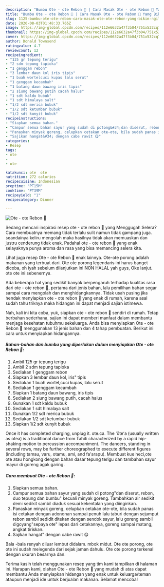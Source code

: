 ```yaml
---
description: "Bumbu Ote - ote Rebon 🦐 | Cara Masak Ote - ote Rebon 🦐 Yang Bikin Ngiler"
title: "Bumbu Ote - ote Rebon 🦐 | Cara Masak Ote - ote Rebon 🦐 Yang Bikin Ngiler"
slug: 1125-bumbu-ote-ote-rebon-cara-masak-ote-ote-rebon-yang-bikin-ngiler
date: 2020-08-03T01:48:33.765Z
image: https://img-global.cpcdn.com/recipes/112e6632a47f3b04/751x532cq70/ote-ote-rebon-🦐-foto-resep-utama.jpg
thumbnail: https://img-global.cpcdn.com/recipes/112e6632a47f3b04/751x532cq70/ote-ote-rebon-🦐-foto-resep-utama.jpg
cover: https://img-global.cpcdn.com/recipes/112e6632a47f3b04/751x532cq70/ote-ote-rebon-🦐-foto-resep-utama.jpg
author: Donald Townsend
ratingvalue: 4.7
reviewcount: 12
recipeingredient:
- "125 gr tepung terigu"
- "2 sdm tepung tapioka"
- "1 genggam rebon"
- "3 lembar daun kol iris tipis"
- "1 buah wortelcuci kupas lalu serut"
- "1 genggam kecambah"
- "1 batang daun bawang iris tipis"
- "2 siung bawang putih cacah halus"
- "1 sdt kaldu bubuk"
- "1 sdt himalaya salt"
- "1/2 sdt merica bubuk"
- "1/2 sdt ketumbar bubuk"
- "1/2 sdt kunyit bubuk"
recipeinstructions:
- "Siapkan semua bahan."
- "Campur semua bahan sayur yang sudah di potong&#34;dan diserut, rebon, duo tepung dan bumbu&#34; kecuali minyak goreng. Tambahkan air sedikit demi sedikit sambil diaduk sesuai kekentalan yang diinginkan."
- "Panaskan minyak goreng, celupkan cetakan ote-ote, bila sudah panas isi cetakan dengan adononan sampai penuh lalu taburi dengan sejumput rebon sambil sedidit ditekan dengan sendok sayur, lalu goreng sambil digoyang&#34;sepaya ote&#34; lepas dari cetakannya, goreng sampai matang, angkat tiriskan."
- "Sajikan hangat&#34; dengan cabe rawit 😋"
categories:
- Resep
tags:
- ote
- 
- ote

katakunci: ote  ote 
nutrition: 272 calories
recipecuisine: Indonesian
preptime: "PT15M"
cooktime: "PT39M"
recipeyield: "1"
recipecategory: Dinner

---
```



![Ote - ote Rebon 🦐](https://img-global.cpcdn.com/recipes/112e6632a47f3b04/751x532cq70/ote-ote-rebon-🦐-foto-resep-utama.jpg)

Sedang mencari inspirasi resep ote - ote rebon 🦐 yang Menggugah Selera? Cara membuatnya memang tidak terlalu sulit namun tidak gampang juga. seandainya keliru mengolah maka hasilnya tidak akan memuaskan dan justru cenderung tidak enak. Padahal ote - ote rebon 🦐 yang enak selayaknya punya aroma dan rasa yang bisa memancing selera kita.

Lihat juga resep Ote - ote Rebon 🦐 enak lainnya. Ote-ote porong adalah makanan yang terbuat dari. Ote ote porong legendaris ini harus banget dicoba, oh iyah sebelum dilanjutkan ini NON HALAL yah guys, Oke lanjut. ote ote ini sebenernya.

Ada beberapa hal yang sedikit banyak berpengaruh terhadap kualitas rasa dari ote - ote rebon 🦐, pertama dari jenis bahan, lalu pemilihan bahan segar sampai cara mengolah dan menghidangkannya. Tidak usah pusing jika hendak menyiapkan ote - ote rebon 🦐 yang enak di rumah, karena asal sudah tahu triknya maka hidangan ini dapat menjadi sajian istimewa.


Nah, kali ini kita coba, yuk, siapkan ote - ote rebon 🦐 sendiri di rumah. Tetap berbahan sederhana, sajian ini dapat memberi manfaat dalam membantu menjaga kesehatan tubuhmu sekeluarga. Anda bisa menyiapkan Ote - ote Rebon 🦐 menggunakan 13 jenis bahan dan 4 tahap pembuatan. Berikut ini cara untuk menyiapkan hidangannya.

<!--inarticleads1-->

##### Bahan-bahan dan bumbu yang diperlukan dalam menyiapkan Ote - ote Rebon 🦐:

1. Ambil 125 gr tepung terigu
1. Ambil 2 sdm tepung tapioka
1. Sediakan 1 genggam rebon
1. Siapkan 3 lembar daun kol, iris&#34; tipis
1. Sediakan 1 buah wortel,cuci kupas, lalu serut
1. Sediakan 1 genggam kecambah
1. Siapkan 1 batang daun bawang, iris tipis
1. Sediakan 2 siung bawang putih, cacah halus
1. Gunakan 1 sdt kaldu bubuk
1. Sediakan 1 sdt himalaya salt
1. Gunakan 1/2 sdt merica bubuk
1. Sediakan 1/2 sdt ketumbar bubuk
1. Siapkan 1/2 sdt kunyit bubuk


Once it has completed charging, unplug it. ote.ca. The ʻōteʻa (usually written as otea) is a traditional dance from Tahiti characterized by a rapid hip-shaking motion to percussion accompaniment. The dancers, standing in several rows, may be further choreographed to execute different figures (including tamau, varu, otamu, ami, and fa&#39;arapu). Membuat kue heci,ote ote atau hongkong dengan bahan dasar tepung terigu dan tambahan sayur mayur di goreng agak garing. 

<!--inarticleads2-->

##### Cara membuat Ote - ote Rebon 🦐:

1. Siapkan semua bahan.
1. Campur semua bahan sayur yang sudah di potong&#34;dan diserut, rebon, duo tepung dan bumbu&#34; kecuali minyak goreng. Tambahkan air sedikit demi sedikit sambil diaduk sesuai kekentalan yang diinginkan.
1. Panaskan minyak goreng, celupkan cetakan ote-ote, bila sudah panas isi cetakan dengan adononan sampai penuh lalu taburi dengan sejumput rebon sambil sedidit ditekan dengan sendok sayur, lalu goreng sambil digoyang&#34;sepaya ote&#34; lepas dari cetakannya, goreng sampai matang, angkat tiriskan.
1. Sajikan hangat&#34; dengan cabe rawit 😋


Bala -bala renyah diluar lembut didalam. mbok midut. Ote ote porong, ote ote ini sudah melegenda dari sejak jaman dahulu. Ote ote porong terkenal dengan ukuran besarnya dan. 

Terima kasih telah menggunakan resep yang tim kami tampilkan di halaman ini. Harapan kami, olahan Ote - ote Rebon 🦐 yang mudah di atas dapat membantu Anda menyiapkan hidangan yang enak untuk keluarga/teman ataupun menjadi ide untuk berjualan makanan. Selamat mencoba!

